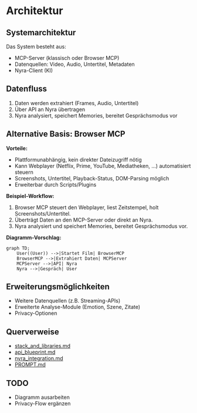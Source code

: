 # Architektur

## Systemarchitektur

Das System besteht aus:
- MCP-Server (klassisch oder Browser MCP)
- Datenquellen: Video, Audio, Untertitel, Metadaten
- Nyra-Client (KI)

## Datenfluss
1. Daten werden extrahiert (Frames, Audio, Untertitel)
2. Über API an Nyra übertragen
3. Nyra analysiert, speichert Memories, bereitet Gesprächsmodus vor

## Alternative Basis: Browser MCP

**Vorteile:**
- Plattformunabhängig, kein direkter Dateizugriff nötig
- Kann Webplayer (Netflix, Prime, YouTube, Mediatheken, …) automatisiert steuern
- Screenshots, Untertitel, Playback-Status, DOM-Parsing möglich
- Erweiterbar durch Scripts/Plugins

**Beispiel-Workflow:**
1. Browser MCP steuert den Webplayer, liest Zeitstempel, holt Screenshots/Untertitel.
2. Überträgt Daten an den MCP-Server oder direkt an Nyra.
3. Nyra analysiert und speichert Memories, bereitet Gesprächsmodus vor.

**Diagramm-Vorschlag:**
```mermaid
graph TD;
    User((User)) -->|Startet Film| BrowserMCP
    BrowserMCP -->|Extrahiert Daten| MCPServer
    MCPServer -->|API| Nyra
    Nyra -->|Gespräch| User
```

## Erweiterungsmöglichkeiten
- Weitere Datenquellen (z.B. Streaming-APIs)
- Erweiterte Analyse-Module (Emotion, Szene, Zitate)
- Privacy-Optionen

## Querverweise
- [stack_and_libraries.md](stack_and_libraries.md#browser-mcp-als-basis)
- [api_blueprint.md](api_blueprint.md#browser-mcp-endpunkte)
- [nyra_integration.md](nyra_integration.md#browser-mcp-integration)
- [PROMPT.md](PROMPT.md)

## TODO
- Diagramm ausarbeiten
- Privacy-Flow ergänzen
